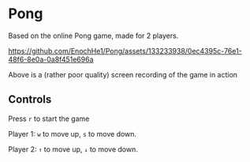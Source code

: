 # Pong
Based on the online Pong game, made for 2 players.

https://github.com/EnochHe1/Pong/assets/133233938/0ec4395c-76e1-48f6-8e0a-0a8f451e696a 

Above is a (rather poor quality) screen recording of the game in action

## Controls

Press ```r``` to start the game

Player 1: ```w``` to move up, ```s``` to move down.

Player 2: ```↑``` to move up, ```↓``` to move down.



